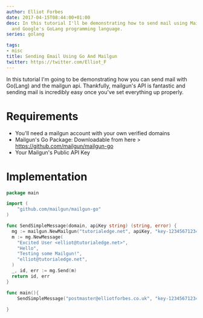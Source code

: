```yaml
---
author: Elliot Forbes
date: 2017-04-15T08:44:00+01:00
desc: In this tutorial I'll be demonstrating how to send mail using Mailgun's API
  and Google's GoLang programming language.
series: golang

tags:
- misc
title: Sending Email Using Go And Mailgun
twitter: https://twitter.com/Elliot_F
---
```


<p>In this tutorial I'm going to be demonstrating how you can send mail with Go(Lang) and the mailgun api. Thankfully, mailgun's API is fantastic and sending mail is incredibly easy once you've set everything up properly.</p>

# Requirements

<ul>
<li>You'll need a mailgun account with your own verified domains</li>
<li>Mailgun's Go Package: Downloadable from here > <a href="https://github.com/mailgun/mailgun-go" target="_blank" >https://github.com/mailgun/mailgun-go</a></li>
<li>Your Mailgun's Public API Key</li>
</ul>

# Implementation

```go
package main

import (
    "github.com/mailgun/mailgun-go"
)

func SendSimpleMessage(domain, apiKey string) (string, error) {
  mg := mailgun.NewMailgun("tutorialedge.net", apiKey, "key-12345671234567")
  m := mg.NewMessage(
    "Excited User <elliot@tutorialedge.net>",
    "Hello",
    "Testing some Mailgun!",
    "elliot@tutorialedge.net",
  )
  _, id, err := mg.Send(m)
  return id, err
}

func main(){
    SendSimpleMessage("postmaster@elliotforbes.co.uk", "key-12345671234567")
        
}
```